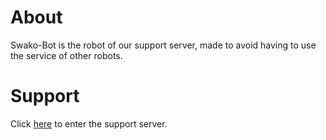 # About
Swako-Bot is the robot of our support server, made to avoid having to use the service of other robots.

# Support
Click [here](https://discord.gg/AvyGnzX) to enter the support server.

